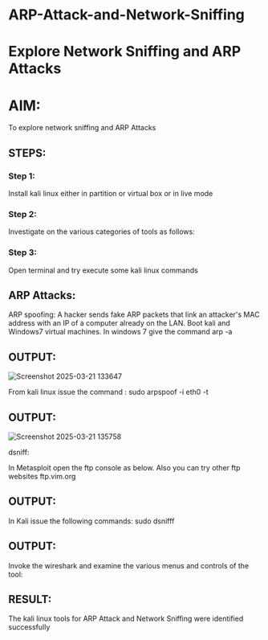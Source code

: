 # ARP-Attack-and-Network-Sniffing
# Explore Network Sniffing and ARP Attacks

# AIM:

To explore network sniffing and ARP Attacks

## STEPS:

### Step 1:

Install kali linux either in partition or virtual box or in live mode

### Step 2:

Investigate on the various categories of tools as follows:


### Step 3:
Open terminal and try execute some kali linux commands

## ARP Attacks:  
ARP spoofing: A hacker sends fake ARP packets that link an attacker's MAC address with an IP of a computer already on the LAN. 
Boot kali and Windows7 virtual machines.
In windows 7 give the command arp -a
## OUTPUT:
![Screenshot 2025-03-21 133647](https://github.com/user-attachments/assets/da64007c-3fb6-482d-8378-2b3510e7cab8)


From kali linux issue the command :
sudo arpspoof -i eth0 -t <target system> <gateway>
## OUTPUT:
![Screenshot 2025-03-21 135758](https://github.com/user-attachments/assets/6dfa1da5-108f-467f-93a6-f36404b34235)


 dsniff:






In Metasploit open the ftp console as below. Also you can try other ftp websites ftp.vim.org
## OUTPUT:




In Kali issue the following commands:
sudo dsnifff
## OUTPUT:



Invoke the wireshark and examine the various menus  and controls of the tool:


## RESULT:
The kali linux tools for ARP Attack and Network Sniffing were identified successfully
